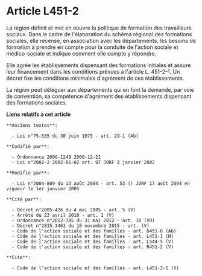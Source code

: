 # Article L451-2

La région définit et met en oeuvre la politique de formation des travailleurs sociaux. Dans le cadre de l'élaboration du
schéma régional des formations sociales, elle recense, en association avec les départements, les besoins de formation à
prendre en compte pour la conduite de l'action sociale et médico-sociale et indique comment elle compte y répondre. 

Elle agrée les établissements dispensant des formations initiales et assure leur financement dans les conditions prévues à
l'article L. 451-2-1. Un décret fixe les conditions minimales d'agrément de ces établissements. 

La région peut déléguer aux départements qui en font la demande, par voie de convention, sa compétence d'agrément des
établissements dispensant des formations sociales.

**Liens relatifs à cet article**

	**Anciens textes**:

	  - Loi n°75-535 du 30 juin 1975 - art. 29-1 (Ab)

	**Codifié par**:

	  - Ordonnance 2000-1249 2000-12-21
	  - Loi n°2002-2 2002-01-02 art. 87 JORF 3 janvier 2002

	**Modifié par**:

	  - Loi n°2004-809 du 13 août 2004 - art. 53 () JORF 17 août 2004 en vigueur le 1er janvier 2005

	**Cité par**:

	  - Décret n°2005-426 du 4 mai 2005 - art. 5 (V)
	  - Arrêté du 23 avril 2010 - art. 1 (V)
	  - Ordonnance n°2012-785 du 31 mai 2012 - art. 10 (VD)
	  - Décret n°2015-1461 du 10 novembre 2015 - art. (V)
	  - Code de l'action sociale et des familles - art. D451-6 (Ab)
	  - Code de l'action sociale et des familles - art. L451-1 (M)
	  - Code de l'action sociale et des familles - art. L544-5 (V)
	  - Code de l'action sociale et des familles - art. R451-2 (V)

	**Cite**:

	  - Code de l'action sociale et des familles - art. L451-2-1 (V)
